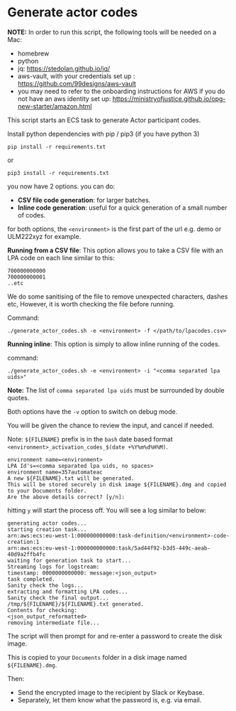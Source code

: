 # Generate actor codes

**NOTE:** In order to run this script, the following tools will be needed on a Mac:

- homebrew
- python
- jq: <https://stedolan.github.io/jq/>
- aws-vault, with your credentials set up : <https://github.com/99designs/aws-vault>
- you may need to refer to the onboarding instructions for AWS if you do not have an aws identity set up: <https://ministryofjustice.github.io/opg-new-starter/amazon.html>

This script starts an ECS task to generate Actor participant codes.

Install python dependencies with pip / pip3 (if you have python 3)

``` shell
pip install -r requirements.txt
```

or

```shell
pip3 install -r requirements.txt
```

you now have 2 options. you can do:

- **CSV file code generation**: for larger batches.
- **Inline code generation**: useful for a quick generation of a small number of codes.

for both options, the `<environment>` is the first part of the url e.g. demo or ULM222xyz for example.

**Running from a CSV file**: This option allows you to take a CSV file with an LPA code on each line similar to this:

``` text
700000000000
700000000001
..etc
```

We do some sanitising of the file to remove unexpected characters, dashes etc,
However, it is worth checking the file before running.

Command:

``` shell
./generate_actor_codes.sh -e <environment> -f </path/to/lpacodes.csv>
```

**Running inline**: This option is simply to allow inline running of the codes.

command:

``` shell
./generate_actor_codes.sh -e <environment> -i "<comma separated lpa uids>"
```

**Note:** The list of `comma separated lpa uids` must be surrounded by double quotes.

Both options have the `-v` option to switch on debug mode.

You will be given the chance to review the input, and cancel if needed.

Note: `${FILENAME}` prefix is in the `bash` date based format `<environment>_activation_codes_$(date +%Y%m%d%H%M)`.

``` log
environment name=<environment>
LPA Id's=<comma separated lpa uids, no spaces>
environment name=357automateac
A new ${FILENAME}.txt will be generated.
This will be stored securely in disk image ${FILENAME}.dmg and copied to your Documents folder.
Are the above details correct? [y/n]:
```

hitting `y` will start the process off. You will see a log similar to below:

``` log
generating actor codes...
starting creation task...
arn:aws:ecs:eu-west-1:000000000000:task-definition/<environment>-code-creation:1
arn:aws:ecs:eu-west-1:000000000000:task/5ad44f92-b3d5-449c-aeab-40d9a2ffb4fc
waiting for generation task to start...
Streaming logs for logstream:
timestamp: 0000000000000: message:<json_output>
task completed.
Sanity check the logs...
extracting and formatting LPA codes...
Sanity check the final output...
/tmp/${FILENAME}/${FILENAME}.txt generated.
Contents for checking:
<json_output_reformatted>
removing intermediate file...
```

The script will then prompt for and re-enter a password to create the disk image.

This is copied to your `Documents` folder in a disk image named `${FILENAME}.dmg`.

Then:

- Send the encrypted image to the recipient by Slack or Keybase.
- Separately, let them know what the password is, e.g. via email.
